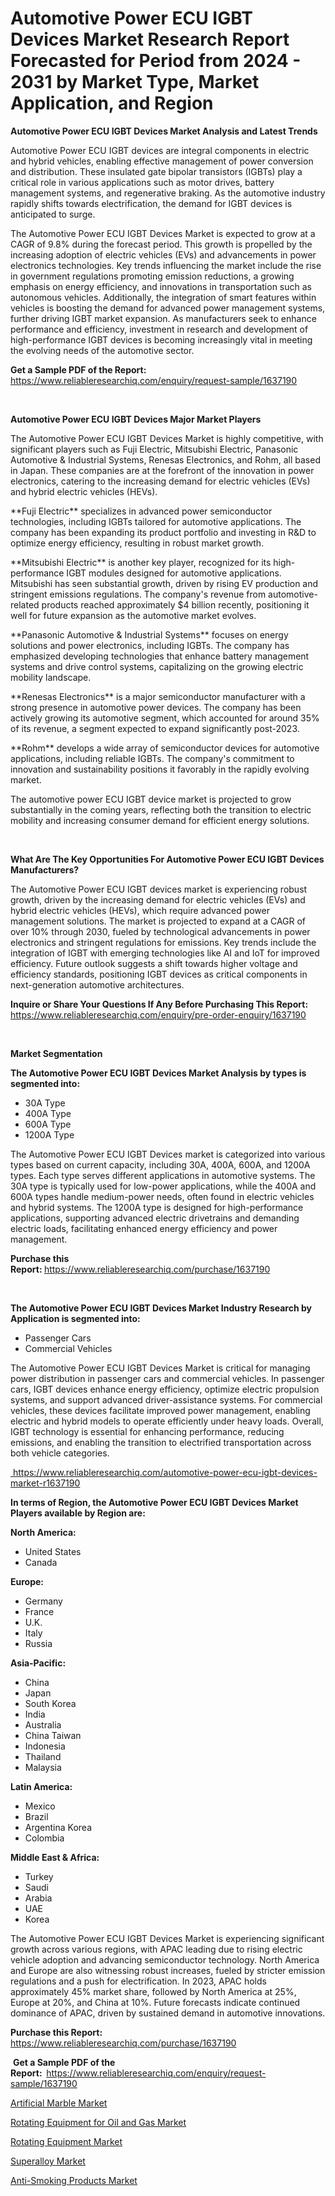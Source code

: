 <p><h1>Automotive Power ECU IGBT Devices Market Research Report Forecasted for Period from 2024 -  2031 by Market Type, Market Application, and Region</h1></p><p><strong>Automotive Power ECU IGBT Devices Market Analysis and Latest Trends</strong></p>
<p><p>Automotive Power ECU IGBT devices are integral components in electric and hybrid vehicles, enabling effective management of power conversion and distribution. These insulated gate bipolar transistors (IGBTs) play a critical role in various applications such as motor drives, battery management systems, and regenerative braking. As the automotive industry rapidly shifts towards electrification, the demand for IGBT devices is anticipated to surge.</p><p>The Automotive Power ECU IGBT Devices Market is expected to grow at a CAGR of 9.8% during the forecast period. This growth is propelled by the increasing adoption of electric vehicles (EVs) and advancements in power electronics technologies. Key trends influencing the market include the rise in government regulations promoting emission reductions, a growing emphasis on energy efficiency, and innovations in transportation such as autonomous vehicles. Additionally, the integration of smart features within vehicles is boosting the demand for advanced power management systems, further driving IGBT market expansion. As manufacturers seek to enhance performance and efficiency, investment in research and development of high-performance IGBT devices is becoming increasingly vital in meeting the evolving needs of the automotive sector.</p></p>
<p><strong>Get a Sample PDF of the Report:&nbsp;</strong> <a href="https://www.reliableresearchiq.com/enquiry/request-sample/1637190?utm_campaign=1137&utm_medium=2&utm_source=Github&utm_content=ia&utm_term=11102024&utm_id=automotive-power-ecu-igbt-devices">https://www.reliableresearchiq.com/enquiry/request-sample/1637190</a></p>
<p>&nbsp;</p>
<p><strong>Automotive Power ECU IGBT Devices Major Market Players</strong></p>
<p><p>The Automotive Power ECU IGBT Devices Market is highly competitive, with significant players such as Fuji Electric, Mitsubishi Electric, Panasonic Automotive & Industrial Systems, Renesas Electronics, and Rohm, all based in Japan. These companies are at the forefront of the innovation in power electronics, catering to the increasing demand for electric vehicles (EVs) and hybrid electric vehicles (HEVs).</p><p>**Fuji Electric** specializes in advanced power semiconductor technologies, including IGBTs tailored for automotive applications. The company has been expanding its product portfolio and investing in R&D to optimize energy efficiency, resulting in robust market growth.</p><p>**Mitsubishi Electric** is another key player, recognized for its high-performance IGBT modules designed for automotive applications. Mitsubishi has seen substantial growth, driven by rising EV production and stringent emissions regulations. The company's revenue from automotive-related products reached approximately $4 billion recently, positioning it well for future expansion as the automotive market evolves.</p><p>**Panasonic Automotive & Industrial Systems** focuses on energy solutions and power electronics, including IGBTs. The company has emphasized developing technologies that enhance battery management systems and drive control systems, capitalizing on the growing electric mobility landscape.</p><p>**Renesas Electronics** is a major semiconductor manufacturer with a strong presence in automotive power devices. The company has been actively growing its automotive segment, which accounted for around 35% of its revenue, a segment expected to expand significantly post-2023.</p><p>**Rohm** develops a wide array of semiconductor devices for automotive applications, including reliable IGBTs. The company's commitment to innovation and sustainability positions it favorably in the rapidly evolving market.</p><p>The automotive power ECU IGBT device market is projected to grow substantially in the coming years, reflecting both the transition to electric mobility and increasing consumer demand for efficient energy solutions.</p></p>
<p>&nbsp;</p>
<p><strong>What Are The Key Opportunities For Automotive Power ECU IGBT Devices Manufacturers?</strong></p>
<p><p>The Automotive Power ECU IGBT devices market is experiencing robust growth, driven by the increasing demand for electric vehicles (EVs) and hybrid electric vehicles (HEVs), which require advanced power management solutions. The market is projected to expand at a CAGR of over 10% through 2030, fueled by technological advancements in power electronics and stringent regulations for emissions. Key trends include the integration of IGBT with emerging technologies like AI and IoT for improved efficiency. Future outlook suggests a shift towards higher voltage and efficiency standards, positioning IGBT devices as critical components in next-generation automotive architectures.</p></p>
<p><strong>Inquire or Share Your Questions If Any Before Purchasing This Report:</strong> <a href="https://www.reliableresearchiq.com/enquiry/pre-order-enquiry/1637190?utm_campaign=1137&utm_medium=2&utm_source=Github&utm_content=ia&utm_term=11102024&utm_id=automotive-power-ecu-igbt-devices">https://www.reliableresearchiq.com/enquiry/pre-order-enquiry/1637190</a></p>
<p>&nbsp;</p>
<p><strong>Market Segmentation</strong></p>
<p><strong>The Automotive Power ECU IGBT Devices Market Analysis by types is segmented into:</strong></p>
<p><ul><li>30A Type</li><li>400A Type</li><li>600A Type</li><li>1200A Type</li></ul></p>
<p><p>The Automotive Power ECU IGBT Devices market is categorized into various types based on current capacity, including 30A, 400A, 600A, and 1200A types. Each type serves different applications in automotive systems. The 30A type is typically used for low-power applications, while the 400A and 600A types handle medium-power needs, often found in electric vehicles and hybrid systems. The 1200A type is designed for high-performance applications, supporting advanced electric drivetrains and demanding electric loads, facilitating enhanced energy efficiency and power management.</p></p>
<p><strong>Purchase this Report:&nbsp;</strong><a href="https://www.reliableresearchiq.com/purchase/1637190?utm_campaign=1137&utm_medium=2&utm_source=Github&utm_content=ia&utm_term=11102024&utm_id=automotive-power-ecu-igbt-devices">https://www.reliableresearchiq.com/purchase/1637190</a></p>
<p>&nbsp;</p>
<p><strong>The Automotive Power ECU IGBT Devices Market Industry Research by Application is segmented into:</strong></p>
<p><ul><li>Passenger Cars</li><li>Commercial Vehicles</li></ul></p>
<p><p>The Automotive Power ECU IGBT Devices Market is critical for managing power distribution in passenger cars and commercial vehicles. In passenger cars, IGBT devices enhance energy efficiency, optimize electric propulsion systems, and support advanced driver-assistance systems. For commercial vehicles, these devices facilitate improved power management, enabling electric and hybrid models to operate efficiently under heavy loads. Overall, IGBT technology is essential for enhancing performance, reducing emissions, and enabling the transition to electrified transportation across both vehicle categories.</p></p>
<p><a href="https://www.reliableresearchiq.com/automotive-power-ecu-igbt-devices-market-r1637190?utm_campaign=1137&utm_medium=2&utm_source=Github&utm_content=ia&utm_term=11102024&utm_id=automotive-power-ecu-igbt-devices">&nbsp;https://www.reliableresearchiq.com/automotive-power-ecu-igbt-devices-market-r1637190</a></p>
<p><strong>In terms of Region, the Automotive Power ECU IGBT Devices Market Players available by Region are:</strong></p>
<p>
    <p> <strong> North America: </strong>
        <ul>
            <li>United States</li>
            <li>Canada</li>
        </ul>
        </p> 
    <p> <strong> Europe: </strong>
        <ul>
            <li>Germany</li>
            <li>France</li>
            <li>U.K.</li>
            <li>Italy</li>
            <li>Russia</li>
        </ul>
        </p> 
    <p> <strong> Asia-Pacific: </strong>
        <ul>
            <li>China</li>
            <li>Japan</li>
            <li>South Korea</li>
            <li>India</li>
            <li>Australia</li>
            <li>China Taiwan</li>
            <li>Indonesia</li>
            <li>Thailand</li>
            <li>Malaysia</li>
        </ul>
        </p> 
    <p> <strong> Latin America: </strong>
        <ul>
            <li>Mexico</li>
            <li>Brazil</li>
            <li>Argentina Korea</li>
            <li>Colombia</li>
        </ul>
        </p> 
    <p> <strong> Middle East & Africa: </strong>
        <ul>
            <li>Turkey</li>
            <li>Saudi</li>
            <li>Arabia</li>
            <li>UAE</li>
            <li>Korea</li>
        </ul>
    </p>
    </p>
<p><p>The Automotive Power ECU IGBT Devices Market is experiencing significant growth across various regions, with APAC leading due to rising electric vehicle adoption and advancing semiconductor technology. North America and Europe are also witnessing robust increases, fueled by stricter emission regulations and a push for electrification. In 2023, APAC holds approximately 45% market share, followed by North America at 25%, Europe at 20%, and China at 10%. Future forecasts indicate continued dominance of APAC, driven by sustained demand in automotive innovations.</p></p>
<p><strong>Purchase this Report: </strong><a href="https://www.reliableresearchiq.com/purchase/1637190?utm_campaign=1137&utm_medium=2&utm_source=Github&utm_content=ia&utm_term=11102024&utm_id=automotive-power-ecu-igbt-devices">https://www.reliableresearchiq.com/purchase/1637190</a></p>
<p>&nbsp;<strong>Get a Sample PDF of the Report:&nbsp;&nbsp;</strong><a href="https://www.reliableresearchiq.com/enquiry/request-sample/1637190?utm_campaign=1137&utm_medium=2&utm_source=Github&utm_content=ia&utm_term=11102024&utm_id=automotive-power-ecu-igbt-devices">https://www.reliableresearchiq.com/enquiry/request-sample/1637190</a></p>
<p><strong></strong></p>
<p><p><a href="https://www.linkedin.com/pulse/future-innovation-global-artificial-marble-market-growth-opportunities-zhtue?utm_campaign=1137&utm_medium=2&utm_source=Github&utm_content=ia&utm_term=11102024&utm_id=automotive-power-ecu-igbt-devices">Artificial Marble Market</a></p><p><a href="https://issuu.com/reportprime-2/docs/rotating-equipment-for-oil-and-gas-_4b4184b7b2c705?utm_campaign=1137&utm_medium=2&utm_source=Github&utm_content=ia&utm_term=11102024&utm_id=automotive-power-ecu-igbt-devices">Rotating Equipment for Oil and Gas Market</a></p><p><a href="https://issuu.com/reportprime-2/docs/rotating-equipment-market-size-2030_3c9fb88e203710?utm_campaign=1137&utm_medium=2&utm_source=Github&utm_content=ia&utm_term=11102024&utm_id=automotive-power-ecu-igbt-devices">Rotating Equipment Market</a></p><p><a href="https://www.linkedin.com/pulse/superalloy-market-strategic-insights-product-evolution-segmentation-xysue?utm_campaign=1137&utm_medium=2&utm_source=Github&utm_content=ia&utm_term=11102024&utm_id=automotive-power-ecu-igbt-devices">Superalloy Market</a></p><p><a href="https://github.com/darcy8m10dupre/Market-Research-Report-List-1/blob/main/anti-smoking-products-market.md?utm_campaign=1137&utm_medium=2&utm_source=Github&utm_content=ia&utm_term=11102024&utm_id=automotive-power-ecu-igbt-devices">Anti-Smoking Products Market</a></p></p>